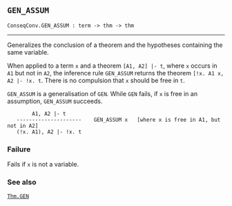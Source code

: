 ## `GEN_ASSUM`

``` hol4
ConseqConv.GEN_ASSUM : term -> thm -> thm
```

------------------------------------------------------------------------

Generalizes the conclusion of a theorem and the hypotheses containing
the same variable.

When applied to a term `x` and a theorem `[A1, A2] |- t`, where `x`
occurs in `A1` but not in `A2`, the inference rule `GEN_ASSUM` returns
the theorem `[!x. A1 x, A2 |- !x. t`. There is no compulsion that `x`
should be free in `t`.

`GEN_ASSUM` is a generalisation of `GEN`. While `GEN` fails, if `x` is
free in an assumption, `GEN_ASSUM` succeeds.

``` hol4
        A1, A2 |- t
   ---------------------    GEN_ASSUM x   [where x is free in A1, but not in A2]
   (!x. A1), A2 |- !x. t
```

### Failure

Fails if `x` is not a variable.

### See also

[`Thm.GEN`](#Thm.GEN)
